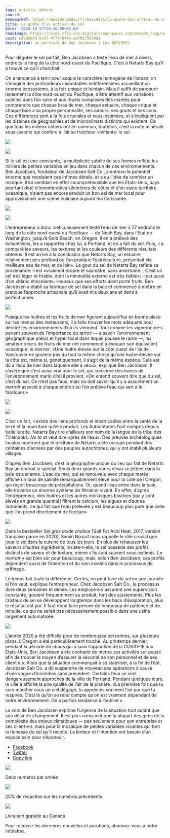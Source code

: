 ```yaml
---
tags: article, dehors
source:
bookmarkOf: https://beside.media/fr/besiders/la-quete-dun-artisan-du-sel/
title: La quête d’un artisan du sel
date: '2020-10-27T20:46:00+02:00'
headImage: https://cside.sfo2.cdn.digitaloceanspaces.com/beside_/app/www/2020/10/Thumbnail-03JacobsenExtras_Calisch_Web-9.jpg
uuid: c8986d43-bc57-4f70-b4fe-a978175650d1
description: Un portrait de Ben Jacobsen | Les BESIDERS
---
```


Pour dégoter le sel parfait, Ben Jacobsen a testé l’eau de mer à divers endroits le long de la côte nord-ouest du Pacifique. C’est à Netarts Bay qu’il a trouvé ce qu’il cherchait.

On a tendance à tenir pour acquis le caractère homogène de l’océan: on s’imagine des profondeurs insondables indifférenciées accueillant un énorme écosystème, à la fois unique et lointain. Mais il suffit de parcourir lentement la côte nord-ouest du Pacifique, d’être attentif aux variations subtiles dans l’air salin et aux rituels complexes des marées pour comprendre que chaque bras de mer, chaque estuaire, chaque crique et chaque baie a sa propre personnalité, ses odeurs, ses gouts et ses sons. Ces différences sont à la fois cruciales et sous-estimées, et s’expliquent par les dizaines de géographies et de microclimats distincts qui existent. Ce que tous les milieux côtiers ont en commun, toutefois, c’est la note minérale sous-jacente qui confère à l’air sa fraicheur vivifiante: le sel.

![](https://cside.sfo2.cdn.digitaloceanspaces.com/beside_/app/www/2020/10/BESIDE_Besiders_Jacobsen-02-683x1024.jpg)

![](https://cside.sfo2.cdn.digitaloceanspaces.com/beside_/app/www/2020/10/BESIDE_Besiders_Jacobsen-03-683x1024.jpg)

Si le sel est une constante, la multiplicité subtile de ses formes reflète les milliers de petites variables en jeu dans chacun de ces environnements. Ben Jacobsen, fondateur de Jacobsen Salt Co., a entrevu le potentiel énorme que recelaient ces infimes détails, et a eu l’idée de combler un manque. Il lui semblait en effet incompréhensible que les États-Unis, pays pourtant doté d’innombrables kilomètres de côtes et d’un vaste territoire océanique, n’aient pas encore produit un bon sel de mer local pour approvisionner une scène culinaire aujourd’hui florissante.

![](https://cside.sfo2.cdn.digitaloceanspaces.com/beside_/app/www/2020/10/BESIDE_Besiders_Jacobsen-12-683x1024.jpg)

![](https://cside.sfo2.cdn.digitaloceanspaces.com/beside_/app/www/2020/10/BESIDE_Besiders_Jacobsen-15-683x1024.jpg)

L’entrepreneur a donc méticuleusement testé l’eau de mer à 27 endroits le long de la côte nord-ouest du Pacifique — de Neah Bay, dans l’État de Washington, jusqu’à Gold Beach, en Oregon. Il en a prélevé des échantillons, les a rapportés chez lui, à Portland, et en a fait du sel. Puis, il a comparé les saveurs, les textures et les couleurs des différents résultats obtenus. Il est arrivé à la conclusion que Netarts Bay, un estuaire relativement peu profond où l’on pratique l’ostréiculture, présentait «la meilleure eau de mer, et de loin». Le gout du sel de Netarts Bay reflète sa provenance: il est «vraiment propre et saumâtre, sans amertume… C’est un sel très léger et friable, dont la minéralité externe est très faible»; il est aussi d’un «blanc étincelant». Heureux que ses efforts aient porté fruits, Ben Jacobsen a établi sa fabrique de sel dans la baie et commencé à mettre en pratique l’approche artisanale qu’il avait mis deux ans et demi à perfectionner.

![](https://cside.sfo2.cdn.digitaloceanspaces.com/beside_/app/www/2020/10/BESIDE_Besiders_Jacobsen-04.jpg)

Puisque les huitres et les fruits de mer figurent aujourd’hui en bonne place sur les menus des restaurants, il a fallu trouver les mots adéquats pour décrire les environnements d’où ils viennent. Tout comme les vigneron·ne·s parlent souvent de l’importance du _terroir_ — à savoir l’environnement géographique précis et hyper local dans lequel pousse le raisin —, les amateur·trice·s de fruits de mer ont commencé à évoquer son équivalent océanique: le _merroir_. «Une huitre élevée sur la côte ouest de l’ile de Vancouver ne goutera pas du tout la même chose qu’une huitre élevée sur la côte est, même si, génétiquement, il s’agit de la même espèce. Cela est dû à l’eau de mer dans laquelle elle a vécu», explique Ben Jacobsen. Il s’avère que c’est aussi vrai pour le sel, qui conserve des traces de l’environnement marin d’où il provient. «On entend souvent dire que du sel, c’est du sel. Ce n’est pas faux, mais on doit savoir qu’il y a assurément un _merroir_ associé à chaque endroit où l’on prélève l’eau qui sert à le fabriquer.»

![](https://cside.sfo2.cdn.digitaloceanspaces.com/beside_/app/www/2020/10/BESIDE_Besiders_Jacobsen-08-683x1024.jpg)

![](https://cside.sfo2.cdn.digitaloceanspaces.com/beside_/app/www/2020/10/BESIDE_Besiders_Jacobsen-07-683x1024.jpg)

C’est un fait, il existe des liens profonds et inextricables entre la santé de la terre et la nourriture qu’elle produit. Les Autochtones l’ont compris depuis belle lurette. Netarts Bay tire d’ailleurs son nom de la langue de la tribu des Tillamooks: _Ne ta at_ veut dire «près de l’eau». Des preuves archéologiques locales montrent que le territoire de Netarts a été occupé pendant des centaines d’années par des peuples autochtones, qui y ont établi plusieurs villages.

D’après Ben Jacobsen, c’est la géographie unique du lieu qui fait de Netarts Bay un endroit si spécial. Seuls deux grands cours d’eau se jettent dans la baie estuarienne. L’eau de mer, qui se renouvèle avec chaque marée, affiche un taux de salinité remarquablement élevé pour la côte de l’Oregon, qui reçoit beaucoup de précipitations. Or, quand l’eau entre dans la baie, elle traverse un énorme système de filtration vivant. En effet, d’après l’entrepreneur, «les huitres et les autres mollusques bivalves \[qui y sont élevés en grande quantité\] filtrent le calcium, les algues et d’autres nutriments, ce qui fait que l’eau prélevée y est beaucoup plus pure que celle que l’on prend directement de l’océan».

![](https://cside.sfo2.cdn.digitaloceanspaces.com/beside_/app/www/2020/10/BESIDE_Besiders_Jacobsen-09.jpg)

Dans le bestseller _Sel gras acide chaleur_ \[Salt Fat Acid Heat, 2017, version française parue en 2020\], Samin Nosrat nous rappelle le rôle crucial que joue le sel dans la cuisine de tous les jours. En plus de rehausser les saveurs d’autres ingrédients, insiste-t-elle, le sel possède des profils distincts de saveur et de texture, même s’ils sont souvent sous-estimés. Le _merroir_ y est bien sûr pour beaucoup, mais, selon Ben Jacobsen, ces profils dépendent aussi de l’intention et du soin investis dans le processus de raffinage.

Le temps fait toute la différence. Certes, on peut faire du sel en une journée si l’on veut, explique l’entrepreneur. Chez Jacobsen Salt Co., le processus dure deux semaines et demie. Les employé·e·s assurent une supervision constante, goutent fréquemment au produit, font des ajustements. Plus les cristaux de sel se développent longtemps dans les bacs d’évaporation, plus le résultat est pur. Il faut donc faire preuve de beaucoup de patience et de minutie, ce qui ne serait pas nécessairement possible dans une usine largement automatisée.

![](https://cside.sfo2.cdn.digitaloceanspaces.com/beside_/app/www/2020/10/BESIDE_Besiders_Jacobsen-10-1024x683.jpg)

L’année 2020 a été difficile pour de nombreuses personnes, sur plusieurs plans. L’Oregon a été particulièrement touché. Au printemps dernier, pendant la période de chaos qui a suivi l’apparition de la COVID-19 aux États-Unis, Ben Jacobsen a été contraint de mettre ses activités sur pause afin de trouver le moyen d’assurer la sécurité de son personnel et de ses client·e·s. Alors que la situation commençait à se stabiliser, à la fin de l’été, Jacobsen Salt Co. a dû suspendre de nouveau ses opérations à cause d’une vague d’incendies sans précédent. Certains feux se sont dangereusement approchés de la ville de Portland. Pendant quelques jours, la ville a affiché la pire qualité de l’air de la planète. «La première fois que tu sors marcher sous un ciel dégagé, tu apprécies vraiment l’air pur que tu respires. C’est là qu’on se rend compte qu’on est vraiment dépendant de notre environnement. On a parfois tendance à l’oublier.»

La voix de Ben Jacobsen exprime l’urgence de la situation tout autant que son désir de changement. Il est plus conscient que la plupart des gens de la complexité des enjeux climatiques — pas seulement pour son entreprise et ses client·e·s, mais pour la mosaïque de petites variables vivantes qui font la richesse du sel qu’il récolte. La lenteur et l’intention ont besoin d’un espace sain pour s’épanouir.

*   [Facebook](#)
*   [Twitter](https://twitter.com/intent/tweet?text=Le%20projet%20patient%20d%E2%80%99un%20artisan%20du%20sel&url=https%3A%2F%2Fbeside.media%2Ffr%2Fbesiders%2Fla-quete-dun-artisan-du-sel%2F&via=beside_media)
*   [Copy link](#)

![](https://beside.media/wp-content/themes/new-theme/dist/images/tuile-icon-1.png)

Deux numéros par année

![](https://beside.media/wp-content/themes/new-theme/dist/images/tuile-icon-2.png)

25% de réduction sur les numéros précédents

![](https://beside.media/wp-content/themes/new-theme/dist/images/tuile-icon-3.png)

Livraison gratuite au Canada

Pour recevoir les dernières nouvelles et parutions, abonnez-vous à notre infolettre.